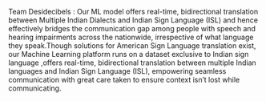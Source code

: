 Team Desidecibels : Our ML model  offers real-time, bidirectional translation between Multiple Indian Dialects and Indian Sign Language (ISL) and hence effectively bridges the communication gap among people with speech and hearing impairments across the nationwide, irrespective of what language they speak.Though solutions for American Sign Language translation exist, our Machine Learning platform runs on a dataset exclusive to Indian sign language ,offers real-time, bidirectional translation between multiple Indian languages and Indian Sign Language (ISL), empowering seamless communication with great care taken to ensure context isn’t lost while communicating.
